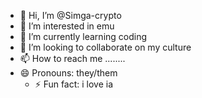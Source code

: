 - 👋 Hi, I’m @Simga-crypto
- 👀 I’m interested in emu
- 🌱 I’m currently learning coding
- 💞️ I’m looking to collaborate on my culture
- 📫 How to reach me ........
- 😄 Pronouns: they/them
    - ⚡ Fun fact: i love ia

<!---
Simga-crypto/Simga-crypto is a ✨ special ✨ repository because its `README.md` (this file) appears on your GitHub profile.
You can click the Preview link to take a look at your changes.
--->
